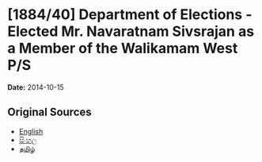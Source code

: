 # [1884/40] Department of Elections - Elected Mr. Navaratnam Sivsrajan as a Member of the Walikamam West P/S

**Date:** 2014-10-15

## Original Sources

- [English](https://documents.gov.lk/view/extra-gazettes/2014/10/1884-40_E.pdf)
- [සිංහල](https://documents.gov.lk/view/extra-gazettes/2014/10/1884-40_S.pdf)
- [தமிழ்](https://documents.gov.lk/view/extra-gazettes/2014/10/1884-40_T.pdf)
